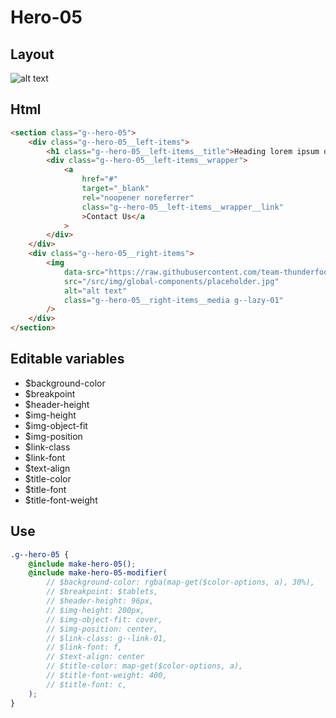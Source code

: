 # Hero-05

## Layout

![alt text][hero-05]

[hero-05]: /src/img/global-components/hero/hero-05.jpg

## Html

```html
<section class="g--hero-05">
    <div class="g--hero-05__left-items">
        <h1 class="g--hero-05__left-items__title">Heading lorem ipsum dolor</h1>
        <div class="g--hero-05__left-items__wrapper">
            <a
                href="#"
                target="_blank"
                rel="noopener noreferrer"
                class="g--hero-05__left-items__wrapper__link"
                >Contact Us</a
            >
        </div>
    </div>
    <div class="g--hero-05__right-items">
        <img
            data-src="https://raw.githubusercontent.com/team-thunderfoot/ui/main/src/img/global-components/bg-placeholder.jpg"
            src="/src/img/global-components/placeholder.jpg"
            alt="alt text"
            class="g--hero-05__right-items__media g--lazy-01"
        />
    </div>
</section>
```

## Editable variables

-   $background-color
-   $breakpoint
-   $header-height
-   $img-height
-   $img-object-fit
-   $img-position
-   $link-class
-   $link-font
-   $text-align
-   $title-color
-   $title-font
-   $title-font-weight

## Use

```scss
.g--hero-05 {
    @include make-hero-05();
    @include make-hero-05-modifier(
        // $background-color: rgba(map-get($color-options, a), 30%),
        // $breakpoint: $tablets,
        // $header-height: 96px,
        // $img-height: 200px,
        // $img-object-fit: cover,
        // $img-position: center,
        // $link-class: g--link-01,
        // $link-font: f,
        // $text-align: center
        // $title-color: map-get($color-options, a),
        // $title-font-weight: 400,
        // $title-font: c,
    );
}
```

